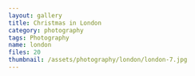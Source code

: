```yaml
---
layout: gallery
title: Christmas in London
category: photography
tags: Photography
name: london
files: 20
thumbnail: /assets/photography/london/london-7.jpg
---
```

